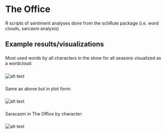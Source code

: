 # The Office
R scripts of sentiment analyses done from the schRute package (i.e. word clouds, sarcasm analysis)
###
## Example results/visualizations
###
Most used words by all characters in the show for all seasons visualized as a wordcloud:
#####
![alt text](https://pbs.twimg.com/media/ENddmGQXYAE24fP?format=jpg&name=small)

###
###
Same as above but in plot form:
#####
![alt text](https://pbs.twimg.com/media/ENddmGOWoAMOLQX?format=jpg&name=small)

###
###
Saracasm in The Office by character:
#####
![alt text](https://pbs.twimg.com/media/EN2WMCgX0AANKWV?format=jpg&name=small)


